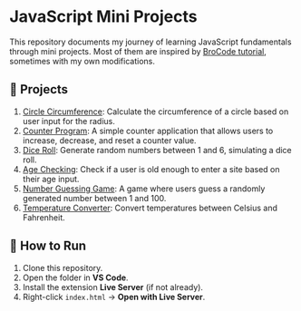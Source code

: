 # JavaScript Mini Projects

This repository documents my journey of learning JavaScript fundamentals through mini projects. Most of them are inspired by [BroCode tutorial](https://www.youtube.com/@BroCodez), sometimes with my own modifications.

## 📂 Projects

1. [Circle Circumference](./circle-circumference): Calculate the circumference of a circle based on user input for the radius.
2. [Counter Program](./counter-program): A simple counter application that allows users to increase, decrease, and reset a counter value.
3. [Dice Roll](./random-number-generator): Generate random numbers between 1 and 6, simulating a dice roll.
4. [Age Checking](./age-checking): Check if a user is old enough to enter a site based on their age input.
5. [Number Guessing Game](./guess-a-number): A game where users guess a randomly generated number between 1 and 100.
6. [Temperature Converter](./temperature-conversion): Convert temperatures between Celsius and Fahrenheit.

## 🚀 How to Run

1. Clone this repository.
2. Open the folder in **VS Code**.
3. Install the extension **Live Server** (if not already).
4. Right-click `index.html` → **Open with Live Server**.
